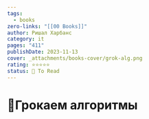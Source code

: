 ```yaml
---
tags:
  - books
zero-links: "[[00 Books]]"
author: Ришал Харбанс
category: it
pages: "411"
publishDate: 2023-11-13
cover: _attachments/books-cover/grok-alg.png
rating: ⭐⭐⭐⭐⭐
status: 🔷 To Read
---
```

# 📔Грокаем алгоритмы